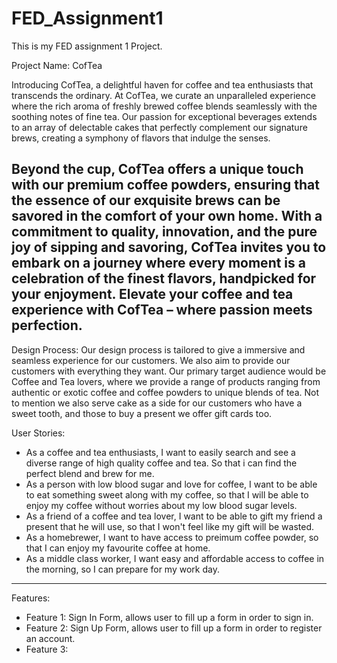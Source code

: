 # FED_Assignment1
This is my FED assignment 1 Project.

Project Name: CofTea


Introducing CofTea, a delightful haven for coffee and tea enthusiasts that transcends the ordinary. At CofTea, we curate an unparalleled experience where the rich aroma of freshly brewed coffee blends seamlessly with the soothing notes of fine tea. Our passion for exceptional beverages extends to an array of delectable cakes that perfectly complement our signature brews, creating a symphony of flavors that indulge the senses.

Beyond the cup, CofTea offers a unique touch with our premium coffee powders, ensuring that the essence of our exquisite brews can be savored in the comfort of your own home. With a commitment to quality, innovation, and the pure joy of sipping and savoring, CofTea invites you to embark on a journey where every moment is a celebration of the finest flavors, handpicked for your enjoyment. Elevate your coffee and tea experience with CofTea – where passion meets perfection.
---------------------------------------------------------------------------------------------------------------------------------------


Design Process:
Our design process is tailored to give a immersive and seamless experience for our customers. We also aim to provide our customers with everything they want. Our primary target audience would be Coffee and Tea lovers, where we provide a range of products ranging from authentic or exotic coffee and coffee powders to unique blends of tea. Not to mention we also serve cake as a side for our customers who have a sweet tooth, and those to buy a present we offer gift cards too.

User Stories:
- As a coffee and tea enthusiasts, I want to easily search and see a diverse range of high quality coffee and tea. So that i can find the perfect blend and brew for me.
- As a person with low blood sugar and love for coffee, I want to be able to eat something sweet along with my coffee, so that I will be able to enjoy my coffee without worries about my low blood sugar levels.
- As a friend of a coffee and tea lover, I want to be able to gift my friend a present that he will use, so that I won't feel like my gift will be wasted.
- As a homebrewer, I want to have access to preimum coffee powder, so that I can enjoy my favourite coffee at home.
- As a middle class worker, I want easy and affordable access to coffee in the morning, so I can prepare for my work day.
----------------------------------------------------------------------------------------------------------------------------------------


Features:
- Feature 1: Sign In Form, allows user to fill up a form in order to sign in.
- Feature 2: Sign Up Form, allows user to fill up a form in order to register an account.
- Feature 3: